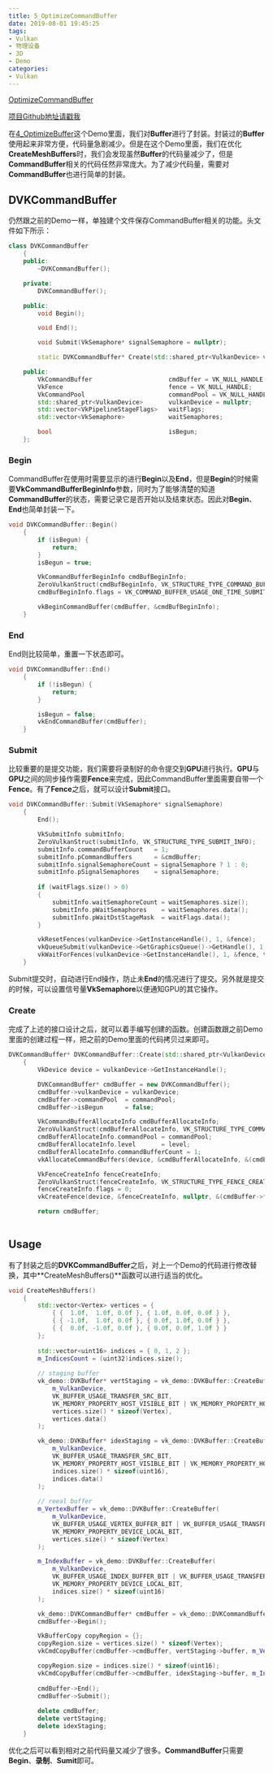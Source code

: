 ```yaml
---
title: 5_OptimizeCommandBuffer
date: 2019-08-01 19:45:25
tags:
- Vulkan
- 物理设备
- 3D
- Demo
categories:
- Vulkan
---
```


[OptimizeCommandBuffer](https://github.com/BobLChen/VulkanDemos/tree/master/examples/5_OptimizeCommandBuffer)

[项目Github地址请戳我](https://github.com/BobLChen/VulkanDemos)

在[4_OptimizeBuffer](http://xiaopengyou.fun/public/2019/08/01/4_OptimizeBuffer/#more)这个Demo里面，我们对**Buffer**进行了封装。封装过的**Buffer**使用起来非常方便，代码量急剧减少。但是在这个Demo里面，我们在优化**CreateMeshBuffers**时，我们会发现虽然**Buffer**的代码量减少了，但是**CommandBuffer**相关的代码任然非常庞大。为了减少代码量，需要对**CommandBuffer**也进行简单的封装。

<!-- more -->

## DVKCommandBuffer

仍然跟之前的Demo一样，单独建个文件保存CommandBuffer相关的功能。头文件如下所示：

```c++
class DVKCommandBuffer
	{
	public:
		~DVKCommandBuffer();

	private:
		DVKCommandBuffer();

	public:
		void Begin();

		void End();

		void Submit(VkSemaphore* signalSemaphore = nullptr);

		static DVKCommandBuffer* Create(std::shared_ptr<VulkanDevice> vulkanDevice, VkCommandPool commandPool, VkCommandBufferLevel level = VK_COMMAND_BUFFER_LEVEL_PRIMARY);

	public:
		VkCommandBuffer						cmdBuffer = VK_NULL_HANDLE;
		VkFence								fence = VK_NULL_HANDLE;
		VkCommandPool						commandPool = VK_NULL_HANDLE;
		std::shared_ptr<VulkanDevice>		vulkanDevice = nullptr;
		std::vector<VkPipelineStageFlags>	waitFlags;
		std::vector<VkSemaphore>			waitSemaphores;

		bool								isBegun;
	};
```

### Begin

CommandBuffer在使用时需要显示的进行**Begin**以及**End**，但是**Begin**的时候需要**VkCommandBufferBeginInfo**参数，同时为了能够清楚的知道**CommandBuffer**的状态，需要记录它是否开始以及结束状态。因此对**Begin**、**End**也简单封装一下。

```c++
void DVKCommandBuffer::Begin()
	{
		if (isBegun) {
			return;
		}
		isBegun = true;

		VkCommandBufferBeginInfo cmdBufBeginInfo;
		ZeroVulkanStruct(cmdBufBeginInfo, VK_STRUCTURE_TYPE_COMMAND_BUFFER_BEGIN_INFO);
		cmdBufBeginInfo.flags = VK_COMMAND_BUFFER_USAGE_ONE_TIME_SUBMIT_BIT;

		vkBeginCommandBuffer(cmdBuffer, &cmdBufBeginInfo);
	}
```

### End

End则比较简单，重置一下状态即可。

```c++
void DVKCommandBuffer::End()
	{
		if (!isBegun) {
			return;
		}

		isBegun = false;
		vkEndCommandBuffer(cmdBuffer);
	}
```

### Submit

比较重要的是提交功能，我们需要将录制好的命令提交到**GPU**进行执行。**GPU**与**GPU**之间的同步操作需要**Fence**来完成，因此CommandBuffer里面需要自带一个**Fence**。有了**Fence**之后，就可以设计**Submit**接口。

```c++
void DVKCommandBuffer::Submit(VkSemaphore* signalSemaphore)
	{
		End();

		VkSubmitInfo submitInfo;
		ZeroVulkanStruct(submitInfo, VK_STRUCTURE_TYPE_SUBMIT_INFO);
		submitInfo.commandBufferCount   = 1;
		submitInfo.pCommandBuffers      = &cmdBuffer;
		submitInfo.signalSemaphoreCount = signalSemaphore ? 1 : 0;
		submitInfo.pSignalSemaphores    = signalSemaphore;
		
		if (waitFlags.size() > 0) 
		{
			submitInfo.waitSemaphoreCount = waitSemaphores.size();
			submitInfo.pWaitSemaphores    = waitSemaphores.data();
			submitInfo.pWaitDstStageMask  = waitFlags.data();
		}

		vkResetFences(vulkanDevice->GetInstanceHandle(), 1, &fence);
		vkQueueSubmit(vulkanDevice->GetGraphicsQueue()->GetHandle(), 1, &submitInfo, fence);
		vkWaitForFences(vulkanDevice->GetInstanceHandle(), 1, &fence, true, MAX_uint64);
	}
```

Submit提交时，自动进行End操作，防止未**End**的情况进行了提交。另外就是提交的时候，可以设置信号量**VkSemaphore**以便通知GPU的其它操作。

### Create

完成了上述的接口设计之后，就可以着手编写创建的函数。创建函数跟之前Demo里面的创建过程一样，把之前的Demo里面的代码拷贝过来即可。

```c++
DVKCommandBuffer* DVKCommandBuffer::Create(std::shared_ptr<VulkanDevice> vulkanDevice, VkCommandPool commandPool, VkCommandBufferLevel level)
	{
		VkDevice device = vulkanDevice->GetInstanceHandle();

		DVKCommandBuffer* cmdBuffer = new DVKCommandBuffer();
		cmdBuffer->vulkanDevice = vulkanDevice;
		cmdBuffer->commandPool  = commandPool;
		cmdBuffer->isBegun      = false;

		VkCommandBufferAllocateInfo cmdBufferAllocateInfo;
		ZeroVulkanStruct(cmdBufferAllocateInfo, VK_STRUCTURE_TYPE_COMMAND_BUFFER_ALLOCATE_INFO);
		cmdBufferAllocateInfo.commandPool = commandPool;
		cmdBufferAllocateInfo.level       = level;
		cmdBufferAllocateInfo.commandBufferCount = 1;
		vkAllocateCommandBuffers(device, &cmdBufferAllocateInfo, &(cmdBuffer->cmdBuffer));

		VkFenceCreateInfo fenceCreateInfo;
		ZeroVulkanStruct(fenceCreateInfo, VK_STRUCTURE_TYPE_FENCE_CREATE_INFO);
		fenceCreateInfo.flags = 0;
		vkCreateFence(device, &fenceCreateInfo, nullptr, &(cmdBuffer->fence));

		return cmdBuffer;
	
```

## Usage

有了封装之后的**DVKCommandBuffer**之后，对上一个Demo的代码进行修改替换，其中**CreateMeshBuffers()**函数可以进行适当的优化。

```c++
void CreateMeshBuffers()
	{
		std::vector<Vertex> vertices = {
			{ {  1.0f,  1.0f, 0.0f }, { 1.0f, 0.0f, 0.0f } },
			{ { -1.0f,  1.0f, 0.0f }, { 0.0f, 1.0f, 0.0f } },
			{ {  0.0f, -1.0f, 0.0f }, { 0.0f, 0.0f, 1.0f } }
		};
        
		std::vector<uint16> indices = { 0, 1, 2 };
		m_IndicesCount = (uint32)indices.size();
        
		// staging buffer
		vk_demo::DVKBuffer* vertStaging = vk_demo::DVKBuffer::CreateBuffer(
			m_VulkanDevice, 
			VK_BUFFER_USAGE_TRANSFER_SRC_BIT, 
			VK_MEMORY_PROPERTY_HOST_VISIBLE_BIT | VK_MEMORY_PROPERTY_HOST_COHERENT_BIT, 
			vertices.size() * sizeof(Vertex), 
			vertices.data()
		);

		vk_demo::DVKBuffer* idexStaging = vk_demo::DVKBuffer::CreateBuffer(
			m_VulkanDevice, 
			VK_BUFFER_USAGE_TRANSFER_SRC_BIT, 
			VK_MEMORY_PROPERTY_HOST_VISIBLE_BIT | VK_MEMORY_PROPERTY_HOST_COHERENT_BIT, 
			indices.size() * sizeof(uint16), 
			indices.data()
		);
		
		// reeal buffer
		m_VertexBuffer = vk_demo::DVKBuffer::CreateBuffer(
			m_VulkanDevice, 
			VK_BUFFER_USAGE_VERTEX_BUFFER_BIT | VK_BUFFER_USAGE_TRANSFER_DST_BIT, 
			VK_MEMORY_PROPERTY_DEVICE_LOCAL_BIT, 
			vertices.size() * sizeof(Vertex)
		);

		m_IndexBuffer = vk_demo::DVKBuffer::CreateBuffer(
			m_VulkanDevice, 
			VK_BUFFER_USAGE_INDEX_BUFFER_BIT | VK_BUFFER_USAGE_TRANSFER_DST_BIT, 
			VK_MEMORY_PROPERTY_DEVICE_LOCAL_BIT, 
			indices.size() * sizeof(uint16)
		);

		vk_demo::DVKCommandBuffer* cmdBuffer = vk_demo::DVKCommandBuffer::Create(m_VulkanDevice, m_CommandPool);
		cmdBuffer->Begin();

		VkBufferCopy copyRegion = {};
		copyRegion.size = vertices.size() * sizeof(Vertex);
		vkCmdCopyBuffer(cmdBuffer->cmdBuffer, vertStaging->buffer, m_VertexBuffer->buffer, 1, &copyRegion);

		copyRegion.size = indices.size() * sizeof(uint16);
		vkCmdCopyBuffer(cmdBuffer->cmdBuffer, idexStaging->buffer, m_IndexBuffer->buffer, 1, &copyRegion);
        
		cmdBuffer->End();
		cmdBuffer->Submit();
        
		delete cmdBuffer;
		delete vertStaging;
		delete idexStaging;
	}
```

优化之后可以看到相对之前代码量又减少了很多。**CommandBuffer**只需要**Begin**、**录制**、**Sumit**即可。

